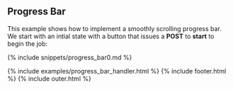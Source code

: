 ## Progress Bar

This example shows how to implement a smoothly scrolling progress bar.
We start with an intial state with a button that issues a **POST** to **start** to begin the job:

{% include snippets/progress_bar0.md %}

{% include examples/progress_bar_handler.html %}
{% include footer.html %}
{% include outer.html %}
